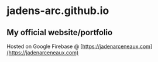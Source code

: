 # jadens-arc.github.io

## My official website/portfolio

Hosted on Google Firebase @ [https://jadenarceneaux.com](https://jadenarceneaux.com)
